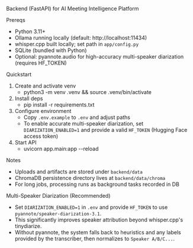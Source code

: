 Backend (FastAPI) for AI Meeting Intelligence Platform

Prereqs
- Python 3.11+
- Ollama running locally (default: http://localhost:11434)
- whisper.cpp built locally; set path in `app/config.py`
- SQLite (bundled with Python)
 - Optional: pyannote.audio for high-accuracy multi-speaker diarization (requires HF_TOKEN)

Quickstart
1) Create and activate venv
   - python3 -m venv .venv && source .venv/bin/activate
2) Install deps
   - pip install -r requirements.txt
3) Configure environment
   - Copy `.env.example` to `.env` and adjust paths
   - To enable accurate multi-speaker diarization, set `DIARIZATION_ENABLED=1` and provide a valid `HF_TOKEN` (Hugging Face access token)
4) Start API
   - uvicorn app.main:app --reload

Notes
- Uploads and artifacts are stored under `backend/data`
- ChromaDB persistence directory lives at `backend/data/chroma`
- For long jobs, processing runs as background tasks recorded in DB

Multi-Speaker Diarization (Recommended)
- Set `DIARIZATION_ENABLED=1` in `.env` and provide `HF_TOKEN` to use `pyannote/speaker-diarization-3.1`.
- This significantly improves speaker attribution beyond whisper.cpp's tinydiarize.
- Without pyannote, the system falls back to heuristics and any labels provided by the transcriber, then normalizes to `Speaker A/B/C...`.
